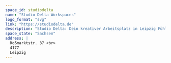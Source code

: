 ```yaml
---
space_id: studiodelta
name: "Studio Delta Workspaces"
logo_format: "svg"
link: "https://studiodelta.de"
description: "Studio Delta: Dein kreativer Arbeitsplatz in Leipzig Fühl dich wohl, sei produktiv und gestalte deine Arbeitswelt ganz nach deinen Bedürfnissen. Genieße die Vorteile einer modernen Bürogemeinschaft.  In einem ehemaligen Polizeirevier im Leipziger Westen bieten wir dir: Flexible Büro- und Coworking-Arbeitsplätze Moderne Ausstattung Großzügige Gemeinschaftsbereiche Ruhige Meetingräume Entspannung im Grünen  Im Studio Delta kannst du freiberuflich arbeiten, eine Alternative zum Homeoffice finden oder als Unternehmen deine Mitarbeiter dort beschäftigen, wo sie leben.  Besuche uns zum Coworking Festival und erlebe die Studio Delta Community live!"
space_state: "Sachsen"
address: |
  Roßmarktstr. 37 <br>
  4177
  Leipzig
---
```

